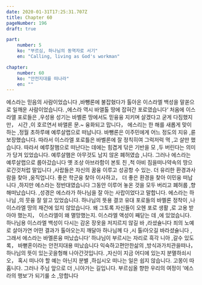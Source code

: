 ```yaml
---
date: 2020-01-31T17:25:31.707Z
title: Chapter 60
pageNumber: 196
draft: true

part:
    number: 5
    ko: "부르심, 하나님의 동역자로 서기"
    en: "Calling, living as God's workman"

chapter:
    number: 60
    ko: "안전지대를 떠나라"
    en: ""
---
```

에스라는 믿음의 사람이었습니다 ,바뺑론에 불잡혔다가 톨아온 이스라엘 백성을 말쏟으로 일깨운 사람이었습니다. ,에스라 역시 바앨톨 땅에 잡혀간 포로였습니다‘ 처옴에 이스라앨 포로들은 ,우성용 성기는 바벨론 땅에서도 믿융융 지키며 살겠다고 굳게 다짐했지만， 시간 ,이 호르연서 바앨론 문.~ 융화되고 맙니다， 에스리는 한 해를 새롭게 맞이하는 ,정월 초하루얘 예루살랩으로 떠납니다. 바뺑론은 이주민에게 어느 정도의 지유 ,륜 보장했습니다. 따라서 이스라엘 포로틀은 바벨론에 잘 정칙히여 그럭저럭 먹 ,고 살만 했습니다. 따라서 예루잘햄으로 떠난다는 데에는 힘겹게 닦은 기반을 모 ,두 버린다는 의미가 당겨 있었습니다. 예루살햄은 아무것도 남지 않온 폐허였습 ,니다. 그러나 에스라는 예루살랩으로 룹아갔습니다 옛 조상 아브라함이 본토 친 ,척 아비 짐을떠나약속의 땅으로간것처럽 말입니다 ,사랍들은 자신의 꿈융 이루고 성공항 수 있는. 더 유리한 환경과사람을 찾아 ,웅직업니다. 좋은 학군융 찾아 이사하고， 더 좋은 환경을 찾아 이민융 떠납니다 ,하지만 에스라는 정반대였습니다 그동안 이루어 놓온 것을 모두 버리고 폐허룹 ,향해떠났습니다. ,성경은 에스라가 하나님을 잘 아는 사랍이었다고 말합니다. 에스라는 하나님 ,의 뭇융 잘 알고 있었습니다. 하나님의 뜻용 결코 유대 포로들의 바멜론 정착이 ,나 이스라엘 땅의 재건에 있지 않았습니다. 왜 그토록 자신들이 오헨 포로 생활 ,로 고용 받아야 했는지， 이스라엘이 왜 멸망했는지. 이스라엘 액성이 째닫는 데 ,에 있었습니다. 하나님용 이스라엘 백성이 다시는 감온 장옷을 저지르지 않길 바 ,라셨슐니다 죄의 노예로 살아가연 어떤 결과가 톨아오는지 깨달아 하나님께 다 ,시 톨i아오길 바라셨슐니다 ,그래서 에스라는 바멜론융 떠났습니다‘ 하냐님이 부르시는 자리로 흑각 니아 ,갈수 있도록， 바뻗혼이라는 안전지대용 떠났습니다 익숙하고편안한삶의 ,방식과가치관을떠나，하나님의 뜻이 있는곳을헝해 나아간것입니다. ,자신이 지금 어디에 있는지 분멸하쇠시오， 혹시 떠나야 할 예는 아닌지 분별 ,하십시오 떠나는 일은 쉽지 않습니다. 고몽이 따홉니다. 그러나 주님 앞으로 더 ,니아가는 길입니다. 부르심올 향한 우리의 여정이 ’에스라의 행보’가 되기룰 소 ,망합니다
